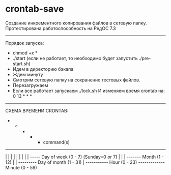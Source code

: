 # crontab-save

Создание инкрементного копирования файлов в сетевую папку.
Протестирована работоспособность на РедОС 7.3

________________
Порядок запуска:
- chmod +x *
- ./start (если не работает, то необходимо будет запустить ./pre-start.sh)
- Идем в директорию бэкапа
- Ждем минуту
- Смотрим сетевую папку на сохранение тестовых файлов.
- Перезагружаем
- Если все работает запускаем ./lock.sh
И изменяем время crontab на:
0 13 * * *
________________


СХЕМА ВРЕМЕНИ CRONTAB:

* * * * * command(s)
- - - - -
| | | | |
| | | | ----- Day of week (0 - 7) (Sunday=0 or 7)
| | | ------- Month (1 - 12)
| | --------- Day of month (1 - 31)
| ----------- Hour (0 - 23)
------------- Minute (0 - 59)
